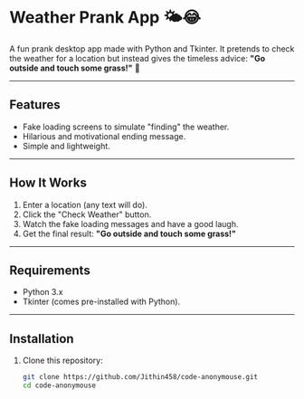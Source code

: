 # Weather Prank App 🌤️😂

A fun prank desktop app made with Python and Tkinter. It pretends to check the weather for a location but instead gives the timeless advice: **"Go outside and touch some grass!"** 🌱

---

## Features
- Fake loading screens to simulate "finding" the weather.
- Hilarious and motivational ending message.
- Simple and lightweight.

---

## How It Works
1. Enter a location (any text will do).
2. Click the "Check Weather" button.
3. Watch the fake loading messages and have a good laugh.
4. Get the final result: **"Go outside and touch some grass!"**

---

## Requirements
- Python 3.x
- Tkinter (comes pre-installed with Python).

---

## Installation
1. Clone this repository:
   ```bash
   git clone https://github.com/Jithin458/code-anonymouse.git
   cd code-anonymouse
